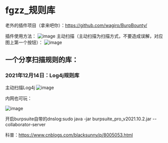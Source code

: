 # fgzz_规则库
老外的插件项目（拿来吧你）：https://github.com/wagiro/BurpBounty/

插件使用方法：
![image](https://user-images.githubusercontent.com/35132751/145958377-cf2daf5c-78ff-4ae8-aad2-6fd24c6ee024.png)
主动扫描（主动扫描为扫描方式，不要造成误解，对应图上第一个按钮）：
![image](https://user-images.githubusercontent.com/35132751/145958686-c422d856-6c9e-4b66-81c3-005fbbb17da0.png)
## 一个分享扫描规则的库：
### 2021年12月14日：Log4j规则库
主动扫描Log4j
![image](https://user-images.githubusercontent.com/35132751/145957731-d31fbc36-c31d-406a-a92e-6f703129ec13.png)

内网也可玩：

![image](https://user-images.githubusercontent.com/35132751/145965510-ba1b51e2-5bd3-4062-966a-6081a723bd9b.png)

开启burpsuite自带的dnslog:sudo java -jar burpsuite_pro_v2021.10.2.jar --collaborator-server

科普：https://www.cnblogs.com/blacksunny/p/8005053.html
